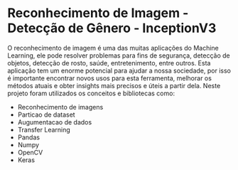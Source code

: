 # Reconhecimento de Imagem - Detecção de Gênero - InceptionV3

O reconhecimento de imagem é uma das muitas aplicações do Machine Learning, ele pode resolver problemas para fins de segurança, detecção de objetos, detecção de rosto, saúde, entretenimento, entre outros. Esta aplicação tem um enorme potencial para ajudar a nossa sociedade, por isso é importante encontrar novos usos para esta ferramenta, melhorar os métodos atuais e obter insights mais precisos e úteis a partir dela.
Neste projeto foram utilizados os conceitos e bibliotecas como:

- Reconhecimento de imagens
- Particao de dataset
- Augumentacao de dados
- Transfer Learning
- Pandas
- Numpy
- OpenCV
- Keras

